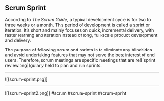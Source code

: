   
## Scrum Sprint

According to _The_ _Scrum_ _Guide_, a typical development cycle is for two to three weeks or a month. This period of development is called a sprint or iteration. It’s short and mainly focuses on quick, incremental delivery, with faster learning and iteration instead of long, full-scale product development and delivery.

The purpose of following scrum and sprints is to eliminate any blindsides and avoid undertaking features that may not serve the best interest of end users. Therefore, scrum meetings are specific meetings that are re![[sprint review.png]]gularly held to plan and run sprints.
***
![[scrum-sprint.png]]
***
![[scrum-sprint2.png]]
#scrum #scrum-sprint
#scrum-sprint 